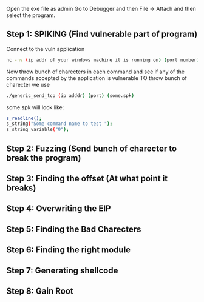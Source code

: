 Open the exe file as admin
Go to Debugger and then File -> Attach and then select the program.

## Step 1: SPIKING (Find vulnerable part of program)

Connect to the vuln application
```bash
nc -nv (ip addr of your windows machine it is running on) (port number): my ip is 10.0.0.52
```
Now throw bunch of charecters in each command and see if any of the commands accepted by the application is vulnerable
TO throw bunch of charecter we use 
```bash
./generic_send_tcp (ip adddr) (port) (some.spk) 
```
some.spk will look like:
```bash
s_readline();
s_string("Some command name to test ");
s_string_variable("0");
```
## Step 2: Fuzzing (Send bunch of charecter to break the program)

## Step 3: Finding the offset (At what point it breaks)

## Step 4: Overwriting the EIP


## Step 5: Finding the Bad Charecters


## Step 6: Finding the right module

## Step 7: Generating shellcode

## Step 8: Gain Root





